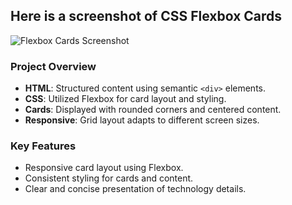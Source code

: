 ## Here is a screenshot of CSS Flexbox Cards
![Flexbox Cards Screenshot](Exercise/Flexbox/Design2/images/Screenshot.png)

### Project Overview
- **HTML**: Structured content using semantic `<div>` elements.
- **CSS**: Utilized Flexbox for card layout and styling.
- **Cards**: Displayed with rounded corners and centered content.
- **Responsive**: Grid layout adapts to different screen sizes.

### Key Features
- Responsive card layout using Flexbox.
- Consistent styling for cards and content.
- Clear and concise presentation of technology details.
